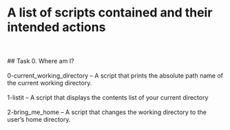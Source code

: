 # A list of scripts contained and their intended actions
</br>
</br>
## Task 0. Where am I?
</br>
</br>
0-current_working_directory – A script that prints the absolute path name of the current working directory.
</br>
<br>
1-listit – A script that displays the contents list of your current directory
</br>
</br>
2-bring_me_home – A script that changes the working directory to the user’s home directory.
